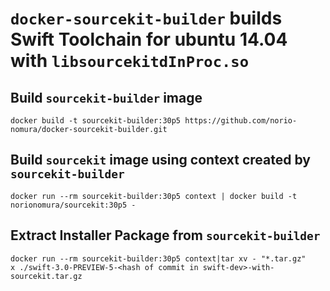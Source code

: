 # `docker-sourcekit-builder` builds Swift Toolchain for ubuntu 14.04 with `libsourcekitdInProc.so`

## Build `sourcekit-builder` image
```console
docker build -t sourcekit-builder:30p5 https://github.com/norio-nomura/docker-sourcekit-builder.git
```

## Build `sourcekit` image using context created by `sourcekit-builder`
```console
docker run --rm sourcekit-builder:30p5 context | docker build -t norionomura/sourcekit:30p5 -
```

## Extract Installer Package from `sourcekit-builder`
```console
docker run --rm sourcekit-builder:30p5 context|tar xv - "*.tar.gz"
x ./swift-3.0-PREVIEW-5-<hash of commit in swift-dev>-with-sourcekit.tar.gz
```
